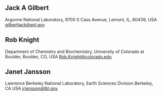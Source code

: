 Jack A Gilbert
--------------

Argonne National Laboratory, 9700 S Cass Avenue, Lemont, IL, 60439, USA
gilbertjack@anl.gov

Rob Knight
----------

Department of Chemistry and Biochemistry, University of Colorado at
Boulder, Boulder, CO, USA Rob.Knight@colorado.edu

Janet Jansson
-------------

Lawrence Berkeley National Laboratory, Earth Sciences Division Berkeley,
CA USA jrjansson@lbl.gov
